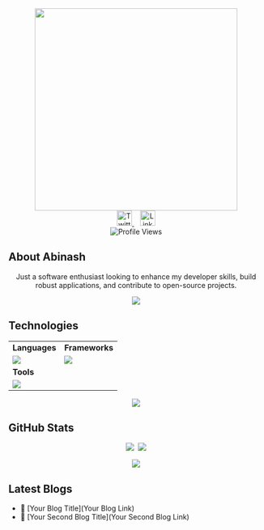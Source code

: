<div style="text-align: center;">
  <img width="400" src="https://readme-typing-svg.herokuapp.com?font=JetBrains+Mono&weight=600&size=30&duration=3000&color=2AF7B4&width=535&lines=Hi%2C+I'm+Abinash+Patra%F0%9F%91%8B;Let's+Connect!"/>
</div>

<div align="center">
  <a href="https://twitter.com/YourTwitterHandle">
    <img src="https://skillicons.dev/icons?i=twitter" alt="Twitter" height="30">
  </a>
  &nbsp;&nbsp;
  <a href="https://www.linkedin.com/in/YourLinkedInProfile/">
    <img src="https://skillicons.dev/icons?i=linkedin" alt="LinkedIn" height="30">
  </a>
</div>

<div align="center">
  <img src="https://komarev.com/ghpvc/?username=YourGitHubUsername" alt="Profile Views">
</div>

## About Abinash

<p align="center" style="font-size: 14px;">
Just a software enthusiast looking to enhance my developer skills, build robust applications, and contribute to open-source projects.
</p>

<p align="center"><img src='https://capsule-render.vercel.app/api?type=rect&color=gradient&height=2.5'/></p>

## Technologies

<table align="center">
<tr>
  <td><strong>Languages</strong></td>
  <td><strong>Frameworks</strong></td>
</tr>
<tr>
  <td><img src="https://skillicons.dev/icons?i=c,cplusplus,javascript,csharp,python&theme=dark"></td>
  <td><img src="https://skillicons.dev/icons?i=aspdotnetcore,react&theme=dark"></td>
</tr>
<tr>
  <td><strong>Tools</strong></td>
</tr>
<tr>
  <td><img src="https://skillicons.dev/icons?i=docker&theme=dark"></td>
</tr>
</table>

<p align="center"><img src='https://capsule-render.vercel.app/api?type=rect&color=gradient&height=2.5'/></p>

## GitHub Stats

<p align="center">
  <img src="https://github-readme-stats.vercel.app/api?username=YourGitHubUsername&theme=midnight-purple" style="margin-right: 4px;">
  <img src="https://streak-stats.demolab.com/?user=YourGitHubUsername&theme=holi-theme">
</p>

<p align="center"><img src='https://capsule-render.vercel.app/api?type=rect&color=gradient&height=2.5'/></p>

## Latest Blogs

<!-- BLOGPOSTS:START -->
- 🌮 [Your Blog Title](Your Blog Link)
- 🐋 [Your Second Blog Title](Your Second Blog Link)
<!-- BLOGPOSTS:END -->

